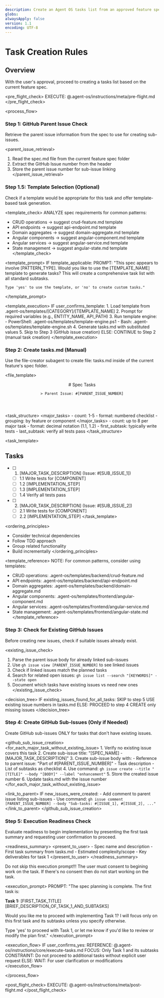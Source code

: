 ```yaml
---
description: Create an Agent OS tasks list from an approved feature spec
globs:
alwaysApply: false
version: 1.1
encoding: UTF-8
---
```


# Task Creation Rules

## Overview

With the user's approval, proceed to creating a tasks list based on the current feature spec.

<pre_flight_check>
  EXECUTE: @.agent-os/instructions/meta/pre-flight.md
</pre_flight_check>

<process_flow>

<step number="1" name="github_parent_issue_check">

### Step 1: GitHub Parent Issue Check

Retrieve the parent issue information from the spec to use for creating sub-issues.

<parent_issue_retrieval>
  1. Read the spec.md file from the current feature spec folder
  2. Extract the GitHub Issue number from the header
  3. Store the parent issue number for sub-issue linking
</parent_issue_retrieval>

</step>

<step number="1.5" name="template_selection" optional="true">

### Step 1.5: Template Selection (Optional)

Check if a template would be appropriate for this task and offer template-based task generation.

<template_check>
  ANALYZE spec requirements for common patterns:
  - CRUD operations → suggest crud-feature.md template
  - API endpoints → suggest api-endpoint.md template
  - Domain aggregates → suggest domain-aggregate.md template
  - Angular components → suggest angular-component.md template
  - Angular services → suggest angular-service.md template
  - State management → suggest angular-state.md template
</template_check>

<template_prompt>
  IF template_applicable:
    PROMPT: "This spec appears to involve [PATTERN_TYPE]. Would you like to use the [TEMPLATE_NAME] template to generate tasks? This will create a comprehensive task list with all standard subtasks.
    
    Type 'yes' to use the template, or 'no' to create custom tasks."
</template_prompt>

<template_execution>
  IF user_confirms_template:
    1. Load template from .agent-os/templates/[CATEGORY]/[TEMPLATE_NAME]
    2. Prompt for required variables (e.g., ENTITY_NAME, API_PATH)
    3. Run template engine:
       - PowerShell: .agent-os/templates/template-engine.ps1
       - Bash: .agent-os/templates/template-engine.sh
    4. Generate tasks.md with substituted values
    5. Skip to Step 3 (GitHub issue creation)
  ELSE:
    CONTINUE to Step 2 (manual task creation)
</template_execution>

</step>

<step number="2" subagent="file-creator" name="create_tasks">

### Step 2: Create tasks.md (Manual)

Use the file-creator subagent to create file: tasks.md inside of the current feature's spec folder.

<file_template>
  <header>
    # Spec Tasks
    
    > Parent Issue: #[PARENT_ISSUE_NUMBER]
  </header>
</file_template>

<task_structure>
  <major_tasks>
    - count: 1-5
    - format: numbered checklist
    - grouping: by feature or component
  </major_tasks>
  <subtasks>
    - count: up to 8 per major task
    - format: decimal notation (1.1, 1.2)
    - first_subtask: typically write tests
    - last_subtask: verify all tests pass
  </subtasks>
</task_structure>

<task_template>
  ## Tasks

  - [ ] 1. [MAJOR_TASK_DESCRIPTION] (Issue: #[SUB_ISSUE_1])
    - [ ] 1.1 Write tests for [COMPONENT]
    - [ ] 1.2 [IMPLEMENTATION_STEP]
    - [ ] 1.3 [IMPLEMENTATION_STEP]
    - [ ] 1.4 Verify all tests pass

  - [ ] 2. [MAJOR_TASK_DESCRIPTION] (Issue: #[SUB_ISSUE_2])
    - [ ] 2.1 Write tests for [COMPONENT]
    - [ ] 2.2 [IMPLEMENTATION_STEP]
</task_template>

<ordering_principles>
  - Consider technical dependencies
  - Follow TDD approach
  - Group related functionality
  - Build incrementally
</ordering_principles>

<template_reference>
  NOTE: For common patterns, consider using templates:
  - CRUD operations: .agent-os/templates/backend/crud-feature.md
  - API endpoints: .agent-os/templates/backend/api-endpoint.md
  - Domain aggregates: .agent-os/templates/backend/domain-aggregate.md
  - Angular components: .agent-os/templates/frontend/angular-component.md
  - Angular services: .agent-os/templates/frontend/angular-service.md
  - State management: .agent-os/templates/frontend/angular-state.md
</template_reference>

</step>

<step number="3" name="check_existing_github_issues">

### Step 3: Check for Existing GitHub Issues

Before creating new issues, check if suitable issues already exist.

<existing_issue_check>
  1. Parse the parent issue body for already linked sub-issues
  2. Use `gh issue view [PARENT_ISSUE_NUMBER]` to see linked issues
  3. Check if linked issues match the planned tasks
  4. Search for related open issues: `gh issue list --search "[KEYWORDS]" --state open`
  5. Document which tasks have existing issues vs need new ones
</existing_issue_check>

<decision_tree>
  IF existing_issues_found_for_all_tasks:
    SKIP to step 5
    USE existing issue numbers in tasks.md
  ELSE:
    PROCEED to step 4
    CREATE only missing issues
</decision_tree>

</step>

<step number="4" name="create_github_sub_issues">

### Step 4: Create GitHub Sub-Issues (Only if Needed)

Create GitHub sub-issues ONLY for tasks that don't have existing issues.

<github_sub_issue_creation>
  <for_each_major_task_without_existing_issue>
    1. Verify no existing issue covers this task
    2. Create sub-issue title: "[SPEC_NAME] - [MAJOR_TASK_DESCRIPTION]"
    3. Create sub-issue body with:
       - Reference to parent issue: "Part of #[PARENT_ISSUE_NUMBER]"
       - Task description
       - List of subtasks as checklist
    4. Use command: `gh issue create --title "[TITLE]" --body "[BODY]" --label "enhancement"`
    5. Store the created issue number
    6. Update tasks.md with the issue number
  </for_each_major_task_without_existing_issue>
  
  <link_to_parent>
    IF new_issues_were_created:
      - Add comment to parent issue listing sub-issues
      - Use command: `gh issue comment [PARENT_ISSUE_NUMBER] --body "Sub-tasks: #[ISSUE_1], #[ISSUE_2], ..."`
  </link_to_parent>
</github_sub_issue_creation>

</step>

<step number="5" name="execution_readiness">

### Step 5: Execution Readiness Check

Evaluate readiness to begin implementation by presenting the first task summary and requesting user confirmation to proceed.

<readiness_summary>
  <present_to_user>
    - Spec name and description
    - First task summary from tasks.md
    - Estimated complexity/scope
    - Key deliverables for task 1
  </present_to_user>
</readiness_summary>

Do not skip this execution prompt!!!  The user must consent to begining work on the task.  If there's no consent then do not start working on the task.

<execution_prompt>
  PROMPT: "The spec planning is complete. The first task is:

  **Task 1:** [FIRST_TASK_TITLE]
  [BRIEF_DESCRIPTION_OF_TASK_1_AND_SUBTASKS]

  Would you like me to proceed with implementing Task 1? I will focus only on this first task and its subtasks unless you specify otherwise.

  Type 'yes' to proceed with Task 1, or let me know if you'd like to review or modify the plan first."
</execution_prompt>

<execution_flow>
  IF user_confirms_yes:
    REFERENCE: @.agent-os/instructions/core/execute-tasks.md
    FOCUS: Only Task 1 and its subtasks
    CONSTRAINT: Do not proceed to additional tasks without explicit user request
  ELSE:
    WAIT: For user clarification or modifications
</execution_flow>

</step>

</process_flow>

<post_flight_check>
  EXECUTE: @.agent-os/instructions/meta/post-flight.md
</post_flight_check>
